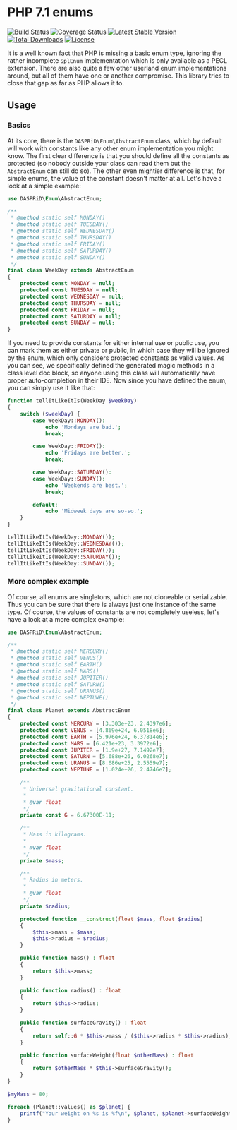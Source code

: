 # PHP 7.1 enums

[![Build Status](https://github.com/DASPRiD/Enum/actions/workflows/tests.yml/badge.svg)](https://github.com/DASPRiD/Enum/actions?query=workflow%3Atests)
[![Coverage Status](https://coveralls.io/repos/github/DASPRiD/Enum/badge.svg?branch=master)](https://coveralls.io/github/DASPRiD/Enum?branch=master)
[![Latest Stable Version](https://poser.pugx.org/dasprid/enum/v/stable)](https://packagist.org/packages/dasprid/enum)
[![Total Downloads](https://poser.pugx.org/dasprid/enum/downloads)](https://packagist.org/packages/dasprid/enum)
[![License](https://poser.pugx.org/dasprid/enum/license)](https://packagist.org/packages/dasprid/enum)

It is a well known fact that PHP is missing a basic enum type, ignoring the rather incomplete `SplEnum` implementation
which is only available as a PECL extension. There are also quite a few other userland enum implementations around,
but all of them have one or another compromise. This library tries to close that gap as far as PHP allows it to.

## Usage

### Basics

At its core, there is the `DASPRiD\Enum\AbstractEnum` class, which by default will work with constants like any other
enum implementation you might know. The first clear difference is that you should define all the constants as protected
(so nobody outside your class can read them but the `AbstractEnum` can still do so). The other even mightier difference
is that, for simple enums, the value of the constant doesn't matter at all. Let's have a look at a simple example:

```php
use DASPRiD\Enum\AbstractEnum;

/**
 * @method static self MONDAY()
 * @method static self TUESDAY()
 * @method static self WEDNESDAY()
 * @method static self THURSDAY()
 * @method static self FRIDAY()
 * @method static self SATURDAY()
 * @method static self SUNDAY()
 */
final class WeekDay extends AbstractEnum
{
    protected const MONDAY = null;
    protected const TUESDAY = null;
    protected const WEDNESDAY = null;
    protected const THURSDAY = null;
    protected const FRIDAY = null;
    protected const SATURDAY = null;
    protected const SUNDAY = null;
}
```

If you need to provide constants for either internal use or public use, you can mark them as either private or public,
in which case they will be ignored by the enum, which only considers protected constants as valid values. As you can
see, we specifically defined the generated magic methods in a class level doc block, so anyone using this class will
automatically have proper auto-completion in their IDE. Now since you have defined the enum, you can simply use it like
that:

```php
function tellItLikeItIs(WeekDay $weekDay)
{
    switch ($weekDay) {
        case WeekDay::MONDAY():
            echo 'Mondays are bad.';
            break;

        case WeekDay::FRIDAY():
            echo 'Fridays are better.';
            break;

        case WeekDay::SATURDAY():
        case WeekDay::SUNDAY():
            echo 'Weekends are best.';
            break;

        default:
            echo 'Midweek days are so-so.';
    }
}

tellItLikeItIs(WeekDay::MONDAY());
tellItLikeItIs(WeekDay::WEDNESDAY());
tellItLikeItIs(WeekDay::FRIDAY());
tellItLikeItIs(WeekDay::SATURDAY());
tellItLikeItIs(WeekDay::SUNDAY());
```

### More complex example

Of course, all enums are singletons, which are not cloneable or serializable. Thus you can be sure that there is always
just one instance of the same type. Of course, the values of constants are not completely useless, let's have a look at
a more complex example:

```php
use DASPRiD\Enum\AbstractEnum;

/**
 * @method static self MERCURY()
 * @method static self VENUS()
 * @method static self EARTH()
 * @method static self MARS()
 * @method static self JUPITER()
 * @method static self SATURN()
 * @method static self URANUS()
 * @method static self NEPTUNE()
 */
final class Planet extends AbstractEnum
{
    protected const MERCURY = [3.303e+23, 2.4397e6];
    protected const VENUS = [4.869e+24, 6.0518e6];
    protected const EARTH = [5.976e+24, 6.37814e6];
    protected const MARS = [6.421e+23, 3.3972e6];
    protected const JUPITER = [1.9e+27, 7.1492e7];
    protected const SATURN = [5.688e+26, 6.0268e7];
    protected const URANUS = [8.686e+25, 2.5559e7];
    protected const NEPTUNE = [1.024e+26, 2.4746e7];

    /**
     * Universal gravitational constant.
     *
     * @var float
     */
    private const G = 6.67300E-11;

    /**
     * Mass in kilograms.
     *
     * @var float
     */
    private $mass;

    /**
     * Radius in meters.
     *
     * @var float
     */
    private $radius;

    protected function __construct(float $mass, float $radius)
    {
        $this->mass = $mass;
        $this->radius = $radius;
    }

    public function mass() : float
    {
        return $this->mass;
    }

    public function radius() : float
    {
        return $this->radius;
    }

    public function surfaceGravity() : float
    {
        return self::G * $this->mass / ($this->radius * $this->radius);
    }

    public function surfaceWeight(float $otherMass) : float
    {
        return $otherMass * $this->surfaceGravity();
    }
}

$myMass = 80;

foreach (Planet::values() as $planet) {
    printf("Your weight on %s is %f\n", $planet, $planet->surfaceWeight($myMass));
}
```
